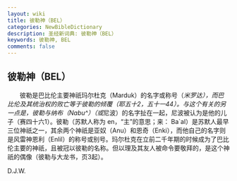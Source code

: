 ```yaml
---
layout: wiki
title: 彼勒神（BEL）
categories: NewBibleDictionary
description: 圣经新词典: 彼勒神（BEL）
keywords: 彼勒神, BEL
comments: false
---
```


## 彼勒神（BEL）

　　彼勒是巴比伦主要神祇玛尔杜克（Marduk）的名字或称号（*米罗达），而巴比伦及其统治权的败亡等于彼勒的倾覆（耶五十2，五十一44）。与这个有关的另一点是，彼勒与纳布（Nabu^）（或*尼波）的名字扯在一起，尼波被认为是他的儿子（赛四十六1）。彼勒（苏默人称为 en，“主”的意思；来： Ba`al）是苏默人最早三位神祇之一，其余两个神祇是亚奴（Anu）和恩奇（Enki），而他自己的名字则是风雷神恩利（Enlil）的称号或别号。玛尔杜克在立前二千年期的时候成为了巴比伦主要的神祇，且被冠以彼勒的名称。但以理及其友人被命令要敬拜的，是这个神祇的偶像（彼勒与大龙书，页3起）。

D.J.W.






